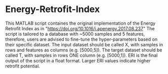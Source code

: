 # Energy-Retrofit-Index
This MATLAB script containes the original implementation of the Energy Retrofit Index as in "https://doi.org/10.1016/j.apenergy.2017.08.237"
The script is tailored to a database with ~5000 samples and 5 features, therefore, users are advised to fine-tune the hyper-parameters based on their specific dataset.
The input dataset should be called X, with samples in rows and features as columns (e.g. [5000,5]).
The target dataset should be called T, with samples in rows ONE column (e.g. [5000,1]).
ERI is the final output of the script in a float format.
Larger ERI values indicate higher retrofit potential.
